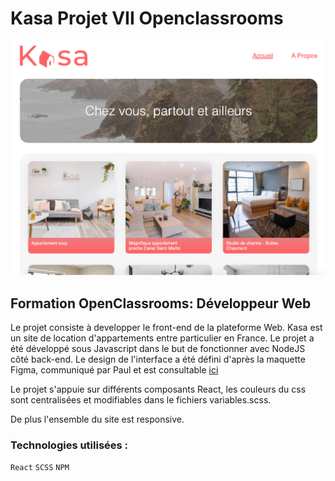 # Kasa Projet VII Openclassrooms

![](public/Kasa_Projet_VII.png)

## Formation OpenClassrooms: Développeur Web

Le projet consiste à developper le front-end de la plateforme Web.
Kasa est un site de location d'appartements entre particulier en France.
Le projet a été développé sous Javascript dans le but de fonctionner avec NodeJS côté back-end.
Le design de l'interface a été défini d'après la maquette Figma, communiqué par Paul et est consultable [ici](https://www.figma.com/file/bAnXDNqRKCRRP8mY2gcb5p/UI-Design-Kasa-FR?node-id=3%3A0)

Le projet s'appuie sur différents composants React, les couleurs du css sont centralisées et modifiables dans le fichiers variables.scss.

De plus l'ensemble du site est responsive.

### Technologies utilisées :

`React`
`SCSS`
`NPM`
